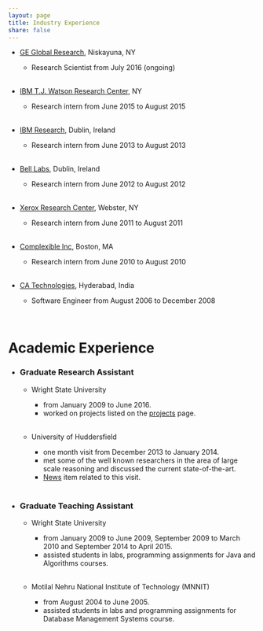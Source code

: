```yaml
---
layout: page
title: Industry Experience
share: false
---
```


  * <a href="http://www.geglobalresearch.com/" target="_blank">GE Global Research</a>, Niskayuna, NY
    * Research Scientist from July 2016 (ongoing)    
&nbsp;    

  * <a href="http://www.research.ibm.com/labs/watson/" target="_blank">IBM T.J. Watson Research Center</a>, NY
    * Research intern from June 2015 to August 2015   
&nbsp;

  * <a href="https://www.research.ibm.com/labs/ireland/" target="_blank">IBM Research</a>, Dublin, Ireland
    * Research intern from June 2013 to August 2013  
&nbsp;

  * <a href="https://www.bell-labs.com/" target="_blank">Bell Labs</a>, Dublin, Ireland
    * Research intern from June 2012 to August 2012   
&nbsp;

  * <a href="http://www.xerox.com/innovation/enfo.html" target="_blank">Xerox Research Center</a>, Webster, NY
    * Research intern from June 2011 to August 2011   
&nbsp;

  * <a href="http://complexible.com/" target="_blank">Complexible Inc</a>, Boston, MA
    * Research intern from June 2010 to August 2010    
&nbsp;

  * <a href="https://www.ca.com/" target="_blank">CA Technologies</a>, Hyderabad, India
    * Software Engineer from August 2006 to December 2008  

<br/>

Academic Experience
===================

* ### Graduate Research Assistant
    * Wright State University   
      * from January 2009 to June 2016.
      * worked on projects listed on the <a href="/projects" target="_blank">projects</a> page.   
&nbsp;
  
    * University of Huddersfield   
      * one month visit from December 2013 to January 2014.
      * met some of the well known researchers in the area of large scale reasoning and discussed the current state-of-the-art.   
      * <a href="http://www.hud.ac.uk/news/2013/december/worldprojectmanaginglinkedopendatagetsunderway.php" target="_blank">News</a> item related to this visit.     
&nbsp;

* ### Graduate Teaching Assistant
    * Wright State University
      * from January 2009 to June 2009, September 2009 to March 2010 and September 2014 to April 2015.
      * assisted students in labs, programming assignments for Java and Algorithms courses.   
&nbsp;

    * Motilal Nehru National Institute of Technology (MNNIT)  
      * from August 2004 to June 2005.
      * assisted students in labs and programming assignments for Database Management Systems course.


